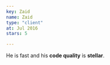 ```yaml
--- 
key: Zaid
name: Zaid
type: "client"
at: Jul 2016
stars: 5

---
```


He is fast and his **code quality** is **stellar**.